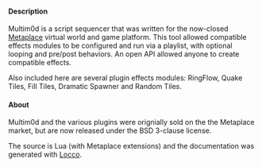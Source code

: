 #### Description

Multim0d is a script sequencer that was written for the now-closed [Metaplace][metaplace] virtual world and game platform. This tool allowed compatible effects modules to be configured and run via a playlist, with optional looping and pre/post behaviors. An open API allowed anyone to create compatible effects. 

Also included here are several plugin effects modules: RingFlow, Quake Tiles, Fill Tiles, Dramatic Spawner and Random Tiles. 


#### About

Multim0d and the various plugins were orignially sold on the the Metaplace market, but are now released under the BSD 3-clause license.

The source is Lua (with Metaplace extensions) and the documentation was generated with [Locco][locco].


[locco]: https://github.com/rgieseke/locco 
[metaplace]: http://en.wikipedia.org/wiki/Metaplace

